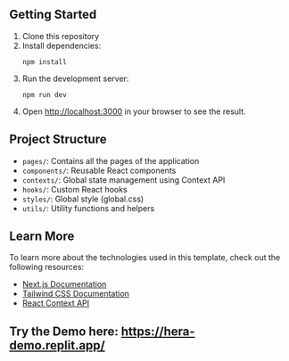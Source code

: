 ## Getting Started

1. Clone this repository
2. Install dependencies:
   ```
   npm install
   ```
3. Run the development server:
   ```
   npm run dev
   ```
4. Open [http://localhost:3000](http://localhost:3000) in your browser to see the result.

## Project Structure

- `pages/`: Contains all the pages of the application
- `components/`: Reusable React components
- `contexts/`: Global state management using Context API
- `hooks/`: Custom React hooks
- `styles/`: Global style (global.css)
- `utils/`: Utility functions and helpers

## Learn More

To learn more about the technologies used in this template, check out the following resources:

- [Next.js Documentation](https://nextjs.org/docs)
- [Tailwind CSS Documentation](https://tailwindcss.com/docs)
- [React Context API](https://reactjs.org/docs/context.html)


## Try the Demo here: https://hera-demo.replit.app/
